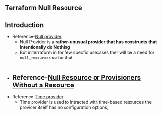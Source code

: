 ## Terraform Null Resource
## Introduction
- Reference-[Null provider](https://registry.terraform.io/providers/hashicorp/null/latest/docs)
    - Null Provider is a **rather-unusual provider that has constructs that intentionally do Nothing**
    - But in terraform in for few specfic usecases ther will be a need for `null_resources`
    so for that 
```t

```

- Reference-[Null Resource or Provisioners Without a Resource](https://www.terraform.io/language/resources/provisioners/null_resource)
    - 
- Reference-[Time provider](https://registry.terraform.io/providers/hashicorp/time/latest/docs)
    - Time provider is used to intracted with time-based resources the provider itself has no configuration options,